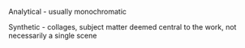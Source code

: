 Analytical - usually monochromatic

Synthetic - collages, subject matter deemed central to the work, not necessarily a single scene

